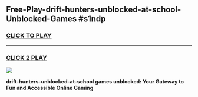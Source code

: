 
## Free-Play-drift-hunters-unblocked-at-school-Unblocked-Games #s1ndp
<h3>
<a href="https://news.freeplayer.one?title=drift-hunters-unblocked-at-school&ref=8M">CLICK TO PLAY</a></h3>
<hr>

<h3>
<a href="https://news.freeplayer.one?title=drift-hunters-unblocked-at-school&ref=8M">CLICK 2 PLAY</a>
  
</h3>

<a href="https://news.freeplayer.one?title=drift-hunters-unblocked-at-school&ref=8M"><img src="https://clearcache.store/games.png"></a>


**drift-hunters-unblocked-at-school games unblocked: Your Gateway to Fun and Accessible Online Gaming**
